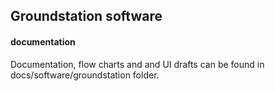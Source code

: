 ## Groundstation software


#### documentation
Documentation, flow charts and and UI drafts can be found in  docs/software/groundstation folder.

